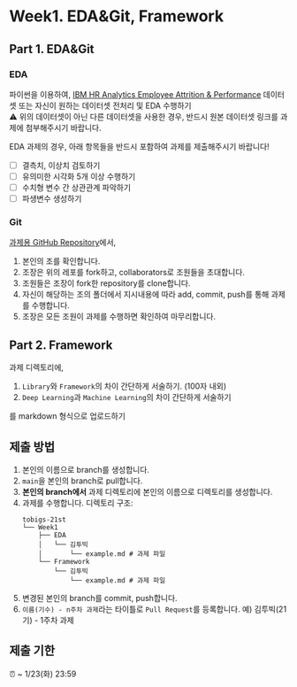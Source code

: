 # Week1. EDA&Git, Framework

## Part 1. EDA&Git
### EDA
파이썬을 이용하여, [IBM HR Analytics Employee Attrition & Performance](https://www.kaggle.com/datasets/pavansubhasht/ibm-hr-analytics-attrition-dataset) 데이터셋 또는 자신이 원하는 데이터셋 전처리 및 EDA 수행하기 \
⚠️ 위의 데이터셋이 아닌 다른 데이터셋을 사용한 경우, 반드시 원본 데이터셋 링크를 과제에 첨부해주시기 바랍니다.

EDA 과제의 경우, 아래 항목들을 반드시 포함하여 과제를 제출해주시기 바랍니다!
- [ ] 결측치, 이상치 검토하기
- [ ] 유의미한 시각화 5개 이상 수행하기
- [ ] 수치형 변수 간 상관관계 파악하기
- [ ] 파생변수 생성하기

### Git
[과제용 GitHub Repository](https://github.com/didwldn3032/Tobigs_21_Git_assignment)에서,
   1. 본인의 조를 확인합니다.
   2. 조장은 위의 레포를 fork하고, collaborators로 조원들을 초대합니다.
   3. 조원들은 조장이 fork한 repository를 clone합니다.
   4. 자신이 해당하는 조의 폴더에서 지시내용에 따라 add, commit, push를 통해 과제를 수행합니다.
   5. 조장은 모든 조원이 과제를 수행하면 확인하여 마무리합니다.

## Part 2. Framework
과제 디렉토리에,

1. `Library`와 `Framework`의 차이 간단하게 서술하기. (100자 내외)
2. `Deep Learning`과 `Machine Learning`의 차이 간단하게 서술하기

를 markdown 형식으로 업로드하기

## 제출 방법
1. 본인의 이름으로 branch를 생성합니다.
2. `main`을 본인의 branch로 pull합니다.
3. **본인의 branch에서** 과제 디렉토리에 본인의 이름으로 디렉토리를 생성합니다.
4. 과제를 수행합니다. 디렉토리 구조:
   ```
   tobigs-21st
   └── Week1
       ├── EDA
       │   └── 김투빅
       │       └── example.md # 과제 파일
       └── Framework
           └── 김투빅
               └── example.md # 과제 파일
   ```
5. 변경된 본인의 branch를 commit, push합니다.
6. `이름(기수) - n주차 과제`라는 타이틀로 `Pull Request`를 등록합니다. 예) 김투빅(21기) - 1주차 과제

## 제출 기한
⏰ ~ 1/23(화) 23:59

